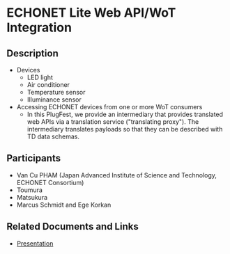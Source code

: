 # ECHONET Lite Web API/WoT Integration

## Description

* Devices
    * LED light
    * Air conditioner
    * Temperature sensor
    * Illuminance sensor
* Accessing ECHONET devices from one or more WoT consumers
  * In this PlugFest, we provide an intermediary that provides translated web APIs via a translation service ("translating proxy"). The intermediary translates payloads so that they can be described with TD data schemas.

## Participants

* Van Cu PHAM (Japan Advanced Institute of Science and Technology, ECHONET Consortium)
* Toumura
* Matsukura
* Marcus Schmidt and Ege Korkan

## Related Documents and Links

* [Presentation](https://github.com/w3c/wot/blob/main/PRESENTATIONS/2021-10-online-f2f/2021-10-14-WoT-OpenDay-ECHONET-Matsuda.pdf)
